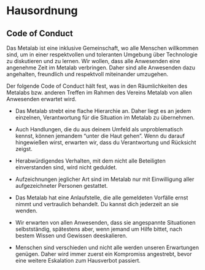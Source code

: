 Hausordnung
===========

Code of Conduct
---------------

Das Metalab ist eine inklusive Gemeinschaft, wo alle Menschen willkommen sind, um in einer respektvollen und toleranten Umgebung über Technologie zu diskutieren und zu lernen. Wir wollen, dass alle Anwesenden eine angenehme  Zeit im Metalab verbringen. Daher sind alle Anwesenden dazu angehalten, freundlich und respektvoll miteinander umzugehen.

Der folgende Code of Conduct hält fest, was in den Räumlichkeiten des Metalabs bzw. anderen Treffen im Rahmen des Vereins Metalab von allen Anwesenden erwartet wird.

* Das Metalab strebt eine flache Hierarchie an. Daher liegt es an jedem einzelnen, Verantwortung für die Situation im Metalab zu übernehmen.

* Auch Handlungen, die du aus deinem Umfeld als unproblematisch kennst, können jemandem “unter die Haut gehen”. Wenn du darauf hingewießen wirst, erwarten wir, dass du Verantwortung und Rücksicht zeigst.

* Herabwürdigendes Verhalten, mit dem nicht alle Beteiligten einverstanden sind, wird nicht geduldet.

* Aufzeichnungen jeglicher Art sind im Metalab nur mit Einwilligung aller aufgezeichneter Personen gestattet.

* Das Metalab hat eine Anlaufstelle, die alle gemeldeten Vorfälle ernst nimmt und vertraulich behandelt. Du kannst dich jederzeit an sie wenden.

* Wir erwarten von allen Anwesenden, dass sie angespannte Situationen selbstständig, spätestens aber, wenn jemand um Hilfe bittet, nach bestem Wissen und Gewissen deeskalieren.

* Menschen sind verschieden und nicht alle werden unseren Erwartungen genügen. Daher wird immer zuerst ein Kompromiss angestrebt, bevor eine weitere Eskalation zum Hausverbot passiert.